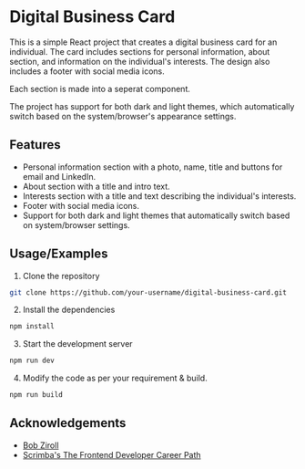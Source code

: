 # Digital Business Card

This is a simple React project that creates a digital business card for an individual. The card includes sections for personal information, about section, and information on the individual's interests. The design also includes a footer with social media icons.

Each section is made into a seperat component.

The project has support for both dark and light themes, which automatically switch based on the system/browser's appearance settings.

## Features

- Personal information section with a photo, name, title and buttons for email and LinkedIn.
- About section with a title and intro text.
- Interests section with a title and text describing the individual's interests.
- Footer with social media icons.
- Support for both dark and light themes that automatically switch based on system/browser settings.

## Usage/Examples

1. Clone the repository

```sh
git clone https://github.com/your-username/digital-business-card.git
```

2. Install the dependencies

```sh
npm install
```

3. Start the development server

```sh
npm run dev
```

4. Modify the code as per your requirement & build.

```sh
npm run build
```

## Acknowledgements

- [Bob Ziroll](https://github.com/bobziroll)
- [Scrimba's The Frontend Developer Career Path](https://scrimba.com/learn/frontend)
